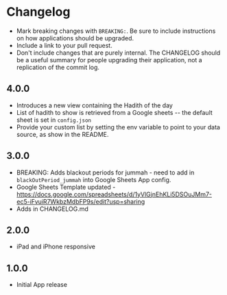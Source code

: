 # Changelog

- Mark breaking changes with `BREAKING:`. Be sure to include instructions on how applications should be upgraded.
- Include a link to your pull request.
- Don't include changes that are purely internal. The CHANGELOG should be a
  useful summary for people upgrading their application, not a replication
  of the commit log.

## 4.0.0
- Introduces a new view containing the Hadith of the day
- List of hadith to show is retrieved from a Google sheets -- the default sheet is set in `config.json`
- Provide your custom list by setting the env variable to point to your data source, as show in the README.

## 3.0.0
- BREAKING: Adds blackout periods for jummah - need to add in `blackOutPeriod_jummah` into Google Sheets App config.
- Google Sheets Template updated - https://docs.google.com/spreadsheets/d/1yVlGjnEhKLi5DSOuJMm7-ec5-iFvuiR7WkbzMdbFP9s/edit?usp=sharing
- Adds in CHANGELOG.md

## 2.0.0
- iPad and iPhone responsive

## 1.0.0
- Initial App release